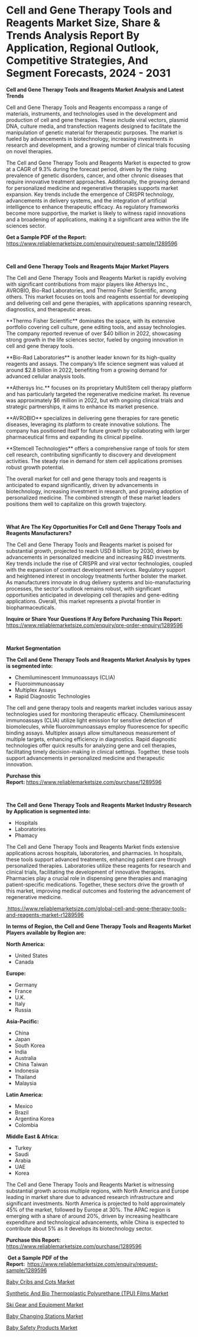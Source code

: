 <p><h1>Cell and Gene Therapy Tools and Reagents Market Size, Share & Trends Analysis Report By Application, Regional Outlook, Competitive Strategies, And Segment Forecasts, 2024 - 2031</h1></p><p><strong>Cell and Gene Therapy Tools and Reagents Market Analysis and Latest Trends</strong></p>
<p><p>Cell and Gene Therapy Tools and Reagents encompass a range of materials, instruments, and technologies used in the development and production of cell and gene therapies. These include viral vectors, plasmid DNA, culture media, and transfection reagents designed to facilitate the manipulation of genetic material for therapeutic purposes. The market is fueled by advancements in biotechnology, increasing investments in research and development, and a growing number of clinical trials focusing on novel therapies.</p><p>The Cell and Gene Therapy Tools and Reagents Market is expected to grow at a CAGR of 9.3% during the forecast period, driven by the rising prevalence of genetic disorders, cancer, and other chronic diseases that require innovative treatment approaches. Additionally, the growing demand for personalized medicine and regenerative therapies supports market expansion. Key trends include the emergence of CRISPR technology, advancements in delivery systems, and the integration of artificial intelligence to enhance therapeutic efficacy. As regulatory frameworks become more supportive, the market is likely to witness rapid innovations and a broadening of applications, making it a significant area within the life sciences sector.</p></p>
<p><strong>Get a Sample PDF of the Report:&nbsp;</strong> <a href="https://www.reliablemarketsize.com/enquiry/request-sample/1289596?utm_campaign=1773&utm_medium=2&utm_source=Github&utm_content=ia&utm_term=26102024&utm_id=cell-and-gene-therapy-tools-and-reagents">https://www.reliablemarketsize.com/enquiry/request-sample/1289596</a></p>
<p>&nbsp;</p>
<p><strong>Cell and Gene Therapy Tools and Reagents Major Market Players</strong></p>
<p><p>The Cell and Gene Therapy Tools and Reagents Market is rapidly evolving with significant contributions from major players like Athersys Inc., AVROBIO, Bio-Rad Laboratories, and Thermo Fisher Scientific, among others. This market focuses on tools and reagents essential for developing and delivering cell and gene therapies, with applications spanning research, diagnostics, and therapeutic areas.</p><p>**Thermo Fisher Scientific** dominates the space, with its extensive portfolio covering cell culture, gene editing tools, and assay technologies. The company reported revenue of over $40 billion in 2022, showcasing strong growth in the life sciences sector, fueled by ongoing innovation in cell and gene therapy tools.</p><p>**Bio-Rad Laboratories** is another leader known for its high-quality reagents and assays. The company’s life science segment was valued at around $2.8 billion in 2022, benefiting from a growing demand for advanced cellular analysis tools.</p><p>**Athersys Inc.** focuses on its proprietary MultiStem cell therapy platform and has particularly targeted the regenerative medicine market. Its revenue was approximately $6 million in 2022, but with ongoing clinical trials and strategic partnerships, it aims to enhance its market presence.</p><p>**AVROBIO** specializes in delivering gene therapies for rare genetic diseases, leveraging its platform to create innovative solutions. The company has positioned itself for future growth by collaborating with larger pharmaceutical firms and expanding its clinical pipeline.</p><p>**Stemcell Technologies** offers a comprehensive range of tools for stem cell research, contributing significantly to discovery and development activities. The steady rise in demand for stem cell applications promises robust growth potential.</p><p>The overall market for cell and gene therapy tools and reagents is anticipated to expand significantly, driven by advancements in biotechnology, increasing investment in research, and growing adoption of personalized medicine. The combined strength of these market leaders positions them well to capitalize on this growth trajectory.</p></p>
<p>&nbsp;</p>
<p><strong>What Are The Key Opportunities For Cell and Gene Therapy Tools and Reagents Manufacturers?</strong></p>
<p><p>The Cell and Gene Therapy Tools and Reagents market is poised for substantial growth, projected to reach USD 8 billion by 2030, driven by advancements in personalized medicine and increasing R&D investments. Key trends include the rise of CRISPR and viral vector technologies, coupled with the expansion of contract development services. Regulatory support and heightened interest in oncology treatments further bolster the market. As manufacturers innovate in drug delivery systems and bio-manufacturing processes, the sector's outlook remains robust, with significant opportunities anticipated in developing cell therapies and gene-editing applications. Overall, this market represents a pivotal frontier in biopharmaceuticals.</p></p>
<p><strong>Inquire or Share Your Questions If Any Before Purchasing This Report:</strong> <a href="https://www.reliablemarketsize.com/enquiry/pre-order-enquiry/1289596?utm_campaign=1773&utm_medium=2&utm_source=Github&utm_content=ia&utm_term=26102024&utm_id=cell-and-gene-therapy-tools-and-reagents">https://www.reliablemarketsize.com/enquiry/pre-order-enquiry/1289596</a></p>
<p>&nbsp;</p>
<p><strong>Market Segmentation</strong></p>
<p><strong>The Cell and Gene Therapy Tools and Reagents Market Analysis by types is segmented into:</strong></p>
<p><ul><li>Chemiluminescent Immunoassays (CLIA)</li><li>Fluoroimmunoassay</li><li>Multiplex Assays</li><li>Rapid Diagnostic Technologies</li></ul></p>
<p><p>The cell and gene therapy tools and reagents market includes various assay technologies used for monitoring therapeutic efficacy. Chemiluminescent immunoassays (CLIA) utilize light emission for sensitive detection of biomolecules, while fluoroimmunoassays employ fluorescence for specific binding assays. Multiplex assays allow simultaneous measurement of multiple targets, enhancing efficiency in diagnostics. Rapid diagnostic technologies offer quick results for analyzing gene and cell therapies, facilitating timely decision-making in clinical settings. Together, these tools support advancements in personalized medicine and therapeutic innovation.</p></p>
<p><strong>Purchase this Report:&nbsp;</strong><a href="https://www.reliablemarketsize.com/purchase/1289596?utm_campaign=1773&utm_medium=2&utm_source=Github&utm_content=ia&utm_term=26102024&utm_id=cell-and-gene-therapy-tools-and-reagents">https://www.reliablemarketsize.com/purchase/1289596</a></p>
<p>&nbsp;</p>
<p><strong>The Cell and Gene Therapy Tools and Reagents Market Industry Research by Application is segmented into:</strong></p>
<p><ul><li>Hospitals</li><li>Laboratories</li><li>Phamacy</li></ul></p>
<p><p>The Cell and Gene Therapy Tools and Reagents Market finds extensive applications across hospitals, laboratories, and pharmacies. In hospitals, these tools support advanced treatments, enhancing patient care through personalized therapies. Laboratories utilize these reagents for research and clinical trials, facilitating the development of innovative therapies. Pharmacies play a crucial role in dispensing gene therapies and managing patient-specific medications. Together, these sectors drive the growth of this market, improving medical outcomes and fostering the advancement of regenerative medicine.</p></p>
<p><a href="https://www.reliablemarketsize.com/global-cell-and-gene-therapy-tools-and-reagents-market-r1289596?utm_campaign=1773&utm_medium=2&utm_source=Github&utm_content=ia&utm_term=26102024&utm_id=cell-and-gene-therapy-tools-and-reagents">&nbsp;https://www.reliablemarketsize.com/global-cell-and-gene-therapy-tools-and-reagents-market-r1289596</a></p>
<p><strong>In terms of Region, the Cell and Gene Therapy Tools and Reagents Market Players available by Region are:</strong></p>
<p>
    <p> <strong> North America: </strong>
        <ul>
            <li>United States</li>
            <li>Canada</li>
        </ul>
        </p> 
    <p> <strong> Europe: </strong>
        <ul>
            <li>Germany</li>
            <li>France</li>
            <li>U.K.</li>
            <li>Italy</li>
            <li>Russia</li>
        </ul>
        </p> 
    <p> <strong> Asia-Pacific: </strong>
        <ul>
            <li>China</li>
            <li>Japan</li>
            <li>South Korea</li>
            <li>India</li>
            <li>Australia</li>
            <li>China Taiwan</li>
            <li>Indonesia</li>
            <li>Thailand</li>
            <li>Malaysia</li>
        </ul>
        </p> 
    <p> <strong> Latin America: </strong>
        <ul>
            <li>Mexico</li>
            <li>Brazil</li>
            <li>Argentina Korea</li>
            <li>Colombia</li>
        </ul>
        </p> 
    <p> <strong> Middle East & Africa: </strong>
        <ul>
            <li>Turkey</li>
            <li>Saudi</li>
            <li>Arabia</li>
            <li>UAE</li>
            <li>Korea</li>
        </ul>
    </p>
    </p>
<p><p>The Cell and Gene Therapy Tools and Reagents Market is witnessing substantial growth across multiple regions, with North America and Europe leading in market share due to advanced research infrastructure and significant investments. North America is projected to hold approximately 45% of the market, followed by Europe at 30%. The APAC region is emerging with a share of around 20%, driven by increasing healthcare expenditure and technological advancements, while China is expected to contribute about 5% as it develops its biotechnology sector.</p></p>
<p><strong>Purchase this Report: </strong><a href="https://www.reliablemarketsize.com/purchase/1289596?utm_campaign=1773&utm_medium=2&utm_source=Github&utm_content=ia&utm_term=26102024&utm_id=cell-and-gene-therapy-tools-and-reagents">https://www.reliablemarketsize.com/purchase/1289596</a></p>
<p>&nbsp;<strong>Get a Sample PDF of the Report:&nbsp;&nbsp;</strong><a href="https://www.reliablemarketsize.com/enquiry/request-sample/1289596?utm_campaign=1773&utm_medium=2&utm_source=Github&utm_content=ia&utm_term=26102024&utm_id=cell-and-gene-therapy-tools-and-reagents">https://www.reliablemarketsize.com/enquiry/request-sample/1289596</a></p>
<p><strong></strong></p>
<p><p><a href="https://www.linkedin.com/pulse/baby-cribs-cots-market-trends-detailed-study-its-segmentation-0jm8e?utm_campaign=1773&utm_medium=2&utm_source=Github&utm_content=ia&utm_term=26102024&utm_id=cell-and-gene-therapy-tools-and-reagents">Baby Cribs and Cots Market</a></p><p><a href="https://www.linkedin.com/pulse/synthetic-bio-thermoplastic-polyurethane-tpu-films-market-6ar6f?utm_campaign=1773&utm_medium=2&utm_source=Github&utm_content=ia&utm_term=26102024&utm_id=cell-and-gene-therapy-tools-and-reagents">Synthetic And Bio Thermoplastic Polyurethane (TPU) Films Market</a></p><p><a href="https://github.com/RunaHaque64/Market-Research-Report-List-1/blob/main/ski-gear-and-equipment-market.md?utm_campaign=1773&utm_medium=2&utm_source=Github&utm_content=ia&utm_term=26102024&utm_id=cell-and-gene-therapy-tools-and-reagents">Ski Gear and Equipment Market</a></p><p><a href="https://www.linkedin.com/pulse/strategic-roadmap-global-baby-changing-stations-market-insights-u50ye?utm_campaign=1773&utm_medium=2&utm_source=Github&utm_content=ia&utm_term=26102024&utm_id=cell-and-gene-therapy-tools-and-reagents">Baby Changing Stations Market</a></p><p><a href="https://www.linkedin.com/pulse/baby-safety-products-market-report-product-type-end-use-ft7kf?utm_campaign=1773&utm_medium=2&utm_source=Github&utm_content=ia&utm_term=26102024&utm_id=cell-and-gene-therapy-tools-and-reagents">Baby Safety Products Market</a></p></p>